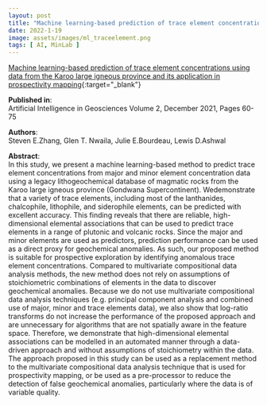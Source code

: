 ```yaml
---
layout: post
title: "Machine learning-based prediction of trace element concentrations using data from the Karoo large igneous province and its application in prospectivity mapping"
date: 2022-1-19
image: assets/images/ml_traceelement.png
tags: [ AI, MinLab ]
---
```


[Machine learning-based prediction of trace element concentrations using data from the Karoo large igneous province and its application in prospectivity mapping](https://reader.elsevier.com/reader/sd/pii/S2666544121000289?token=D4C894729B80ED63EF2E0C8ABFE1C47F1F69191DB8F3374C374E22752C058582D04647F785EA8F920306C7580B74461F&originRegion=us-east-1&originCreation=20220227143728){:target="_blank"}  

**Published in**:   
Artificial Intelligence in Geosciences Volume 2, December 2021, Pages 60-75

**Authors**:   
Steven E.Zhang, Glen T. Nwaila, Julie E.Bourdeau, Lewis D.Ashwal


**Abstract**:   
In this study, we present a machine learning-based method to predict trace element concentrations from major and minor element concentration data using a legacy lithogeochemical database of magmatic rocks from the Karoo large igneous province (Gondwana Supercontinent). Wedemonstrate that a variety of trace elements, including most of the lanthanides, chalcophile, lithophile, and siderophile elements, can be predicted with excellent accuracy. This finding reveals that there are reliable, high-dimensional elemental associations that can be used to predict trace elements in a range of plutonic and volcanic rocks. Since the major and minor elements are used as predictors, prediction performance can be used as a direct proxy for geochemical anomalies. As such, our proposed method is suitable for prospective exploration by identifying anomalous trace element concentrations. Compared to multivariate compositional data analysis methods, the new method does not rely on assumptions of stoichiometric combinations of elements in the data to discover geochemical anomalies. Because we do not use multivariate compositional data analysis techniques (e.g. principal component analysis and combined use of major, minor and trace elements data), we also show that log-ratio transforms do not increase the performance of the proposed approach and are unnecessary for algorithms that are not spatially aware in the feature space. Therefore, we demonstrate that high-dimensional elemental associations can be modelled in an automated manner through a data-driven approach and without assumptions of stoichiometry within the data. The approach proposed in this study can be used as a replacement method to the multivariate compositional data analysis technique that is used for prospectivity mapping, or be used as a pre-processor to reduce the detection of false geochemical anomalies, particularly where the data is of variable quality.
